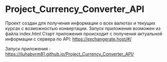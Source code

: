 # Project_Currency_Converter_API

Проект создан для получения информации о всех валютах и текущих курсах с возможностью конвертации.
Запуск приложения возможен из файла index.html
Старт приложения происходит с получения актуальной информации с сервера по API: https://exchangerate.host/#/

Запуск приложения :  https://iluhabyrm81.github.io/Project_Currency_Converter_API/
